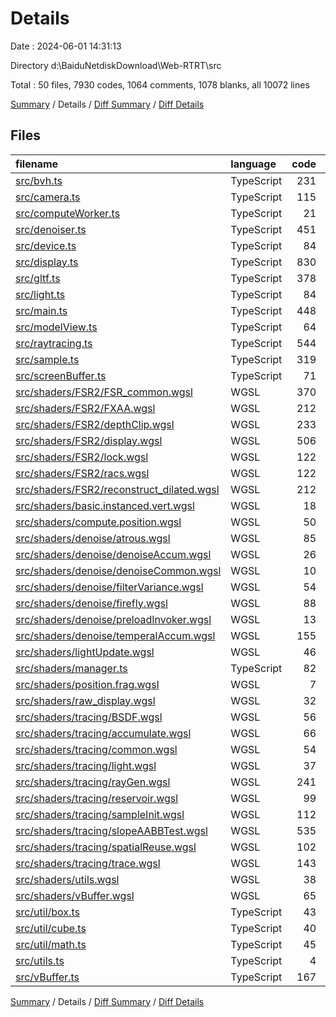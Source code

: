 # Details

Date : 2024-06-01 14:31:13

Directory d:\\BaiduNetdiskDownload\\Web-RTRT\\src

Total : 50 files,  7930 codes, 1064 comments, 1078 blanks, all 10072 lines

[Summary](results.md) / Details / [Diff Summary](diff.md) / [Diff Details](diff-details.md)

## Files
| filename | language | code | comment | blank | total |
| :--- | :--- | ---: | ---: | ---: | ---: |
| [src/bvh.ts](/src/bvh.ts) | TypeScript | 231 | 6 | 15 | 252 |
| [src/camera.ts](/src/camera.ts) | TypeScript | 115 | 20 | 11 | 146 |
| [src/computeWorker.ts](/src/computeWorker.ts) | TypeScript | 21 | 0 | 4 | 25 |
| [src/denoiser.ts](/src/denoiser.ts) | TypeScript | 451 | 6 | 28 | 485 |
| [src/device.ts](/src/device.ts) | TypeScript | 84 | 2 | 10 | 96 |
| [src/display.ts](/src/display.ts) | TypeScript | 830 | 33 | 48 | 911 |
| [src/gltf.ts](/src/gltf.ts) | TypeScript | 378 | 26 | 25 | 429 |
| [src/light.ts](/src/light.ts) | TypeScript | 84 | 1 | 4 | 89 |
| [src/main.ts](/src/main.ts) | TypeScript | 448 | 38 | 39 | 525 |
| [src/modelView.ts](/src/modelView.ts) | TypeScript | 64 | 18 | 31 | 113 |
| [src/raytracing.ts](/src/raytracing.ts) | TypeScript | 544 | 6 | 18 | 568 |
| [src/sample.ts](/src/sample.ts) | TypeScript | 319 | 62 | 17 | 398 |
| [src/screenBuffer.ts](/src/screenBuffer.ts) | TypeScript | 71 | 0 | 4 | 75 |
| [src/shaders/FSR2/FSR_common.wgsl](/src/shaders/FSR2/FSR_common.wgsl) | WGSL | 370 | 30 | 60 | 460 |
| [src/shaders/FSR2/FXAA.wgsl](/src/shaders/FSR2/FXAA.wgsl) | WGSL | 212 | 61 | 70 | 343 |
| [src/shaders/FSR2/depthClip.wgsl](/src/shaders/FSR2/depthClip.wgsl) | WGSL | 233 | 69 | 86 | 388 |
| [src/shaders/FSR2/display.wgsl](/src/shaders/FSR2/display.wgsl) | WGSL | 506 | 169 | 198 | 873 |
| [src/shaders/FSR2/lock.wgsl](/src/shaders/FSR2/lock.wgsl) | WGSL | 122 | 30 | 31 | 183 |
| [src/shaders/FSR2/racs.wgsl](/src/shaders/FSR2/racs.wgsl) | WGSL | 122 | 67 | 17 | 206 |
| [src/shaders/FSR2/reconstruct_dilated.wgsl](/src/shaders/FSR2/reconstruct_dilated.wgsl) | WGSL | 212 | 59 | 77 | 348 |
| [src/shaders/basic.instanced.vert.wgsl](/src/shaders/basic.instanced.vert.wgsl) | WGSL | 18 | 0 | 4 | 22 |
| [src/shaders/compute.position.wgsl](/src/shaders/compute.position.wgsl) | WGSL | 50 | 10 | 5 | 65 |
| [src/shaders/denoise/atrous.wgsl](/src/shaders/denoise/atrous.wgsl) | WGSL | 85 | 14 | 11 | 110 |
| [src/shaders/denoise/denoiseAccum.wgsl](/src/shaders/denoise/denoiseAccum.wgsl) | WGSL | 26 | 4 | 5 | 35 |
| [src/shaders/denoise/denoiseCommon.wgsl](/src/shaders/denoise/denoiseCommon.wgsl) | WGSL | 10 | 1 | 3 | 14 |
| [src/shaders/denoise/filterVariance.wgsl](/src/shaders/denoise/filterVariance.wgsl) | WGSL | 54 | 2 | 9 | 65 |
| [src/shaders/denoise/firefly.wgsl](/src/shaders/denoise/firefly.wgsl) | WGSL | 88 | 8 | 12 | 108 |
| [src/shaders/denoise/preloadInvoker.wgsl](/src/shaders/denoise/preloadInvoker.wgsl) | WGSL | 13 | 0 | 0 | 13 |
| [src/shaders/denoise/temperalAccum.wgsl](/src/shaders/denoise/temperalAccum.wgsl) | WGSL | 155 | 22 | 19 | 196 |
| [src/shaders/lightUpdate.wgsl](/src/shaders/lightUpdate.wgsl) | WGSL | 46 | 0 | 2 | 48 |
| [src/shaders/manager.ts](/src/shaders/manager.ts) | TypeScript | 82 | 1 | 15 | 98 |
| [src/shaders/position.frag.wgsl](/src/shaders/position.frag.wgsl) | WGSL | 7 | 0 | 0 | 7 |
| [src/shaders/raw_display.wgsl](/src/shaders/raw_display.wgsl) | WGSL | 32 | 25 | 7 | 64 |
| [src/shaders/tracing/BSDF.wgsl](/src/shaders/tracing/BSDF.wgsl) | WGSL | 56 | 15 | 11 | 82 |
| [src/shaders/tracing/accumulate.wgsl](/src/shaders/tracing/accumulate.wgsl) | WGSL | 66 | 18 | 11 | 95 |
| [src/shaders/tracing/common.wgsl](/src/shaders/tracing/common.wgsl) | WGSL | 54 | 1 | 10 | 65 |
| [src/shaders/tracing/light.wgsl](/src/shaders/tracing/light.wgsl) | WGSL | 37 | 2 | 4 | 43 |
| [src/shaders/tracing/rayGen.wgsl](/src/shaders/tracing/rayGen.wgsl) | WGSL | 241 | 77 | 20 | 338 |
| [src/shaders/tracing/reservoir.wgsl](/src/shaders/tracing/reservoir.wgsl) | WGSL | 99 | 16 | 10 | 125 |
| [src/shaders/tracing/sampleInit.wgsl](/src/shaders/tracing/sampleInit.wgsl) | WGSL | 112 | 15 | 15 | 142 |
| [src/shaders/tracing/slopeAABBTest.wgsl](/src/shaders/tracing/slopeAABBTest.wgsl) | WGSL | 535 | 5 | 33 | 573 |
| [src/shaders/tracing/spatialReuse.wgsl](/src/shaders/tracing/spatialReuse.wgsl) | WGSL | 102 | 16 | 11 | 129 |
| [src/shaders/tracing/trace.wgsl](/src/shaders/tracing/trace.wgsl) | WGSL | 143 | 16 | 20 | 179 |
| [src/shaders/utils.wgsl](/src/shaders/utils.wgsl) | WGSL | 38 | 38 | 15 | 91 |
| [src/shaders/vBuffer.wgsl](/src/shaders/vBuffer.wgsl) | WGSL | 65 | 15 | 10 | 90 |
| [src/util/box.ts](/src/util/box.ts) | TypeScript | 43 | 1 | 2 | 46 |
| [src/util/cube.ts](/src/util/cube.ts) | TypeScript | 40 | 7 | 2 | 49 |
| [src/util/math.ts](/src/util/math.ts) | TypeScript | 45 | 14 | 7 | 66 |
| [src/utils.ts](/src/utils.ts) | TypeScript | 4 | 0 | 1 | 5 |
| [src/vBuffer.ts](/src/vBuffer.ts) | TypeScript | 167 | 18 | 11 | 196 |

[Summary](results.md) / Details / [Diff Summary](diff.md) / [Diff Details](diff-details.md)